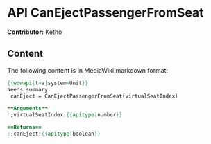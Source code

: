 # API CanEjectPassengerFromSeat

**Contributor:** Ketho

## Content

The following content is in MediaWiki markdown format:

```mediawiki
{{wowapi|t=a|system=Unit}}
Needs summary.
 canEject = CanEjectPassengerFromSeat(virtualSeatIndex)

==Arguments==
:;virtualSeatIndex:{{apitype|number}}

==Returns==
:;canEject:{{apitype|boolean}}
```